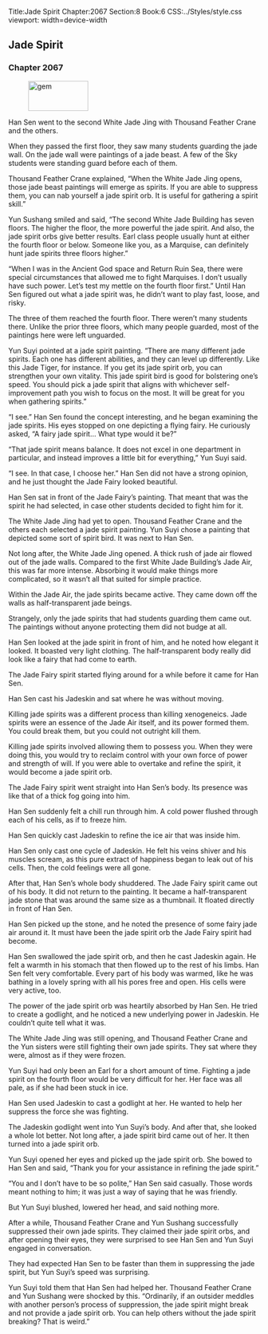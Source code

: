 Title:Jade Spirit 
Chapter:2067 
Section:8 
Book:6 
CSS:../Styles/style.css 
viewport: width=device-width
  
## Jade Spirit
### Chapter 2067
  
<figure>
	<img src="../Images/gem.gif" alt="gem" id="gem" width="120" height="60" />
</figure>
  

  
Han Sen went to the second White Jade Jing with Thousand Feather Crane and the others.

When they passed the first floor, they saw many students guarding the jade wall. On the jade wall were paintings of a jade beast. A few of the Sky students were standing guard before each of them.

Thousand Feather Crane explained, “When the White Jade Jing opens, those jade beast paintings will emerge as spirits. If you are able to suppress them, you can nab yourself a jade spirit orb. It is useful for gathering a spirit skill.”

Yun Sushang smiled and said, “The second White Jade Building has seven floors. The higher the floor, the more powerful the jade spirit. And also, the jade spirit orbs give better results. Earl class people usually hunt at either the fourth floor or below. Someone like you, as a Marquise, can definitely hunt jade spirits three floors higher.”

“When I was in the Ancient God space and Return Ruin Sea, there were special circumstances that allowed me to fight Marquises. I don’t usually have such power. Let’s test my mettle on the fourth floor first.” Until Han Sen figured out what a jade spirit was, he didn’t want to play fast, loose, and risky.

The three of them reached the fourth floor. There weren’t many students there. Unlike the prior three floors, which many people guarded, most of the paintings here were left unguarded.

Yun Suyi pointed at a jade spirit painting. “There are many different jade spirits. Each one has different abilities, and they can level up differently. Like this Jade Tiger, for instance. If you get its jade spirit orb, you can strengthen your own vitality. This jade spirit bird is good for bolstering one’s speed. You should pick a jade spirit that aligns with whichever self-improvement path you wish to focus on the most. It will be great for you when gathering spirits.”

“I see.” Han Sen found the concept interesting, and he began examining the jade spirits. His eyes stopped on one depicting a flying fairy. He curiously asked, “A fairy jade spirit… What type would it be?”

“That jade spirit means balance. It does not excel in one department in particular, and instead improves a little bit for everything,” Yun Suyi said.

“I see. In that case, I choose her.” Han Sen did not have a strong opinion, and he just thought the Jade Fairy looked beautiful.

Han Sen sat in front of the Jade Fairy’s painting. That meant that was the spirit he had selected, in case other students decided to fight him for it.

The White Jade Jing had yet to open. Thousand Feather Crane and the others each selected a jade spirit painting. Yun Suyi chose a painting that depicted some sort of spirit bird. It was next to Han Sen.

Not long after, the White Jade Jing opened. A thick rush of jade air flowed out of the jade walls. Compared to the first White Jade Building’s Jade Air, this was far more intense. Absorbing it would make things more complicated, so it wasn’t all that suited for simple practice.

Within the Jade Air, the jade spirits became active. They came down off the walls as half-transparent jade beings.

Strangely, only the jade spirits that had students guarding them came out. The paintings without anyone protecting them did not budge at all.

Han Sen looked at the jade spirit in front of him, and he noted how elegant it looked. It boasted very light clothing. The half-transparent body really did look like a fairy that had come to earth.

The Jade Fairy spirit started flying around for a while before it came for Han Sen.

Han Sen cast his Jadeskin and sat where he was without moving.

Killing jade spirits was a different process than killing xenogeneics. Jade spirits were an essence of the Jade Air itself, and its power formed them. You could break them, but you could not outright kill them.

Killing jade spirits involved allowing them to possess you. When they were doing this, you would try to reclaim control with your own force of power and strength of will. If you were able to overtake and refine the spirit, it would become a jade spirit orb.

The Jade Fairy spirit went straight into Han Sen’s body. Its presence was like that of a thick fog going into him.

Han Sen suddenly felt a chill run through him. A cold power flushed through each of his cells, as if to freeze him.

Han Sen quickly cast Jadeskin to refine the ice air that was inside him.

Han Sen only cast one cycle of Jadeskin. He felt his veins shiver and his muscles scream, as this pure extract of happiness began to leak out of his cells. Then, the cold feelings were all gone.

After that, Han Sen’s whole body shuddered. The Jade Fairy spirit came out of his body. It did not return to the painting. It became a half-transparent jade stone that was around the same size as a thumbnail. It floated directly in front of Han Sen.

Han Sen picked up the stone, and he noted the presence of some fairy jade air around it. It must have been the jade spirit orb the Jade Fairy spirit had become.

Han Sen swallowed the jade spirit orb, and then he cast Jadeskin again. He felt a warmth in his stomach that then flowed up to the rest of his limbs. Han Sen felt very comfortable. Every part of his body was warmed, like he was bathing in a lovely spring with all his pores free and open. His cells were very active, too.

The power of the jade spirit orb was heartily absorbed by Han Sen. He tried to create a godlight, and he noticed a new underlying power in Jadeskin. He couldn’t quite tell what it was.

The White Jade Jing was still opening, and Thousand Feather Crane and the Yun sisters were still fighting their own jade spirits. They sat where they were, almost as if they were frozen.

Yun Suyi had only been an Earl for a short amount of time. Fighting a jade spirit on the fourth floor would be very difficult for her. Her face was all pale, as if she had been stuck in ice.

Han Sen used Jadeskin to cast a godlight at her. He wanted to help her suppress the force she was fighting.

The Jadeskin godlight went into Yun Suyi’s body. And after that, she looked a whole lot better. Not long after, a jade spirit bird came out of her. It then turned into a jade spirit orb.

Yun Suyi opened her eyes and picked up the jade spirit orb. She bowed to Han Sen and said, “Thank you for your assistance in refining the jade spirit.”

“You and I don’t have to be so polite,” Han Sen said casually. Those words meant nothing to him; it was just a way of saying that he was friendly.

But Yun Suyi blushed, lowered her head, and said nothing more.

After a while, Thousand Feather Crane and Yun Sushang successfully suppressed their own jade spirits. They claimed their jade spirit orbs, and after opening their eyes, they were surprised to see Han Sen and Yun Suyi engaged in conversation.

They had expected Han Sen to be faster than them in suppressing the jade spirit, but Yun Suyi’s speed was surprising.

Yun Suyi told them that Han Sen had helped her. Thousand Feather Crane and Yun Sushang were shocked by this. “Ordinarily, if an outsider meddles with another person’s process of suppression, the jade spirit might break and not provide a jade spirit orb. You can help others without the jade spirit breaking? That is weird.”
